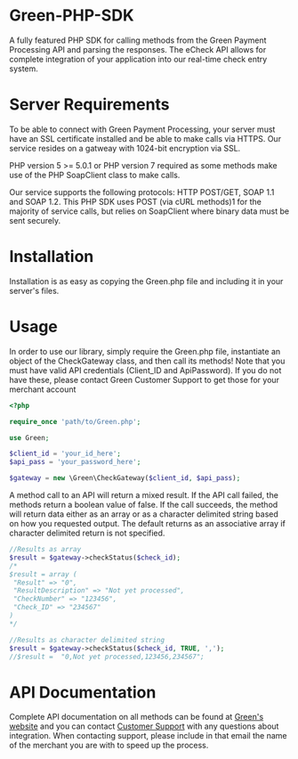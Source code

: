 # Green-PHP-SDK
A fully featured PHP SDK for calling methods from the Green Payment Processing API and parsing the responses. The eCheck API allows for complete integration of your application into our real-time check entry system. 

# Server Requirements
To be able to connect with Green Payment Processing, your server must have an SSL certificate installed and be able to make calls via HTTPS. Our service resides on a gatweay with 1024-bit encryption via SSL.

PHP version 5 >= 5.0.1 or PHP version 7 required as some methods make use of the PHP SoapClient class to make calls.

Our service supports the following protocols: HTTP POST/GET, SOAP 1.1 and SOAP 1.2. This PHP SDK uses POST (via cURL methods)1 for the majority of service calls, but relies on SoapClient where binary data must be sent securely.

# Installation
Installation is as easy as copying the Green.php file and including it in your server's files.

# Usage
In order to use our library, simply require the Green.php file, instantiate an object of the CheckGateway class, and then call its methods! Note that you must have valid API credentials (Client_ID and ApiPassword). If you do not have these, please contact Green Customer Support to get those for your merchant account
```php
<?php 

require_once 'path/to/Green.php';

use Green;

$client_id = 'your_id_here';
$api_pass = 'your_password_here';

$gateway = new \Green\CheckGateway($client_id, $api_pass); 
```
A method call to an API will return a mixed result. If the API call failed, the methods return a boolean value of false. If the call succeeds, the method will return data either as an array or as a character delimited string based on how you requested output. The default returns as an associative array if character delimited return is not specified.
```php
//Results as array
$result = $gateway->checkStatus($check_id); 
/* 
$result = array (
 "Result" => "0",
 "ResultDescription" => "Not yet processed",
 "CheckNumber" => "123456",
 "Check_ID" => "234567"
)
*/

//Results as character delimited string
$result = $gateway->checkStatus($check_id, TRUE, ',');
//$result =  "0,Not yet processed,123456,234567";
```
# API Documentation
Complete API documentation on all methods can be found at [Green's website](http://www.green.money/api) and you can contact [Customer Support](http://www.green.money/contact) with any questions about integration. When contacting support, please include in that email the name of the merchant you are with to speed up the process.
